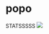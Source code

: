 popo
====

STATSSSSS
![](https://s3.amazonaws.com/snaps.michaelwarkentin.com/0.0.0.08000index.html_20140319_101303_20140319_101317.png)
